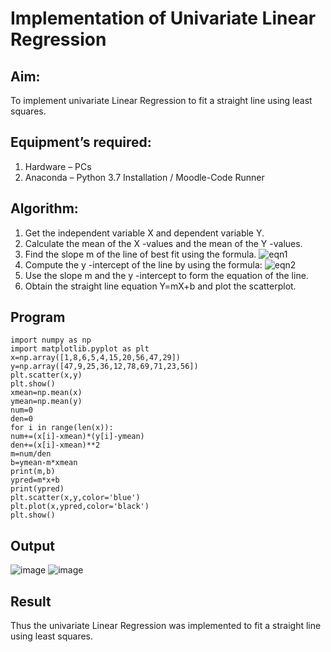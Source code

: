 # Implementation of Univariate Linear Regression
## Aim:
To implement univariate Linear Regression to fit a straight line using least squares.
## Equipment’s required:
1.	Hardware – PCs
2.	Anaconda – Python 3.7 Installation / Moodle-Code Runner
## Algorithm:
1.	Get the independent variable X and dependent variable Y.
2.	Calculate the mean of the X -values and the mean of the Y -values.
3.	Find the slope m of the line of best fit using the formula.
 ![eqn1](./eq1.jpg)
4.	Compute the y -intercept of the line by using the formula:
![eqn2](./eq2.jpg)  
5.	Use the slope m and the y -intercept to form the equation of the line.
6.	Obtain the straight line equation Y=mX+b and plot the scatterplot.
## Program
```
import numpy as np
import matplotlib.pyplot as plt
x=np.array([1,8,6,5,4,15,20,56,47,29])
y=np.array([47,9,25,36,12,78,69,71,23,56])
plt.scatter(x,y)
plt.show()
xmean=np.mean(x)
ymean=np.mean(y)
num=0
den=0
for i in range(len(x)):
num+=(x[i]-xmean)*(y[i]-ymean)
den+=(x[i]-xmean)**2
m=num/den
b=ymean-m*xmean
print(m,b)
ypred=m*x+b
print(ypred)
plt.scatter(x,y,color='blue')
plt.plot(x,ypred,color='black')
plt.show()
```
## Output
![image](https://github.com/23006823/Univariate-Linear-Regression/assets/138971409/e30180dd-3016-4ac4-a747-d7c3041d612c)
![image](https://github.com/23006823/Univariate-Linear-Regression/assets/138971409/f90dfb8c-670c-49e0-bcca-9318c78b9d1c)

## Result
Thus the univariate Linear Regression was implemented to fit a straight line using least squares.
